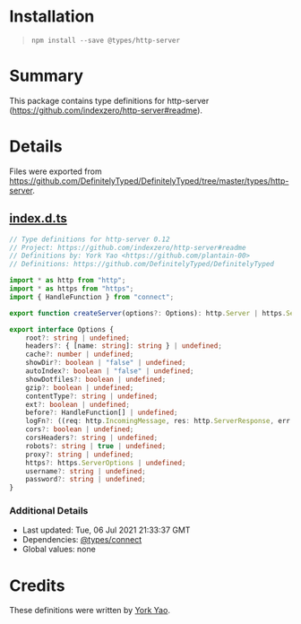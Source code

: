 # Installation
> `npm install --save @types/http-server`

# Summary
This package contains type definitions for http-server (https://github.com/indexzero/http-server#readme).

# Details
Files were exported from https://github.com/DefinitelyTyped/DefinitelyTyped/tree/master/types/http-server.
## [index.d.ts](https://github.com/DefinitelyTyped/DefinitelyTyped/tree/master/types/http-server/index.d.ts)
````ts
// Type definitions for http-server 0.12
// Project: https://github.com/indexzero/http-server#readme
// Definitions by: York Yao <https://github.com/plantain-00>
// Definitions: https://github.com/DefinitelyTyped/DefinitelyTyped

import * as http from "http";
import * as https from "https";
import { HandleFunction } from "connect";

export function createServer(options?: Options): http.Server | https.Server;

export interface Options {
    root?: string | undefined;
    headers?: { [name: string]: string } | undefined;
    cache?: number | undefined;
    showDir?: boolean | "false" | undefined;
    autoIndex?: boolean | "false" | undefined;
    showDotfiles?: boolean | undefined;
    gzip?: boolean | undefined;
    contentType?: string | undefined;
    ext?: boolean | undefined;
    before?: HandleFunction[] | undefined;
    logFn?: ((req: http.IncomingMessage, res: http.ServerResponse, err: Error) => void) | undefined;
    cors?: boolean | undefined;
    corsHeaders?: string | undefined;
    robots?: string | true | undefined;
    proxy?: string | undefined;
    https?: https.ServerOptions | undefined;
    username?: string | undefined;
    password?: string | undefined;
}

````

### Additional Details
 * Last updated: Tue, 06 Jul 2021 21:33:37 GMT
 * Dependencies: [@types/connect](https://npmjs.com/package/@types/connect)
 * Global values: none

# Credits
These definitions were written by [York Yao](https://github.com/plantain-00).
